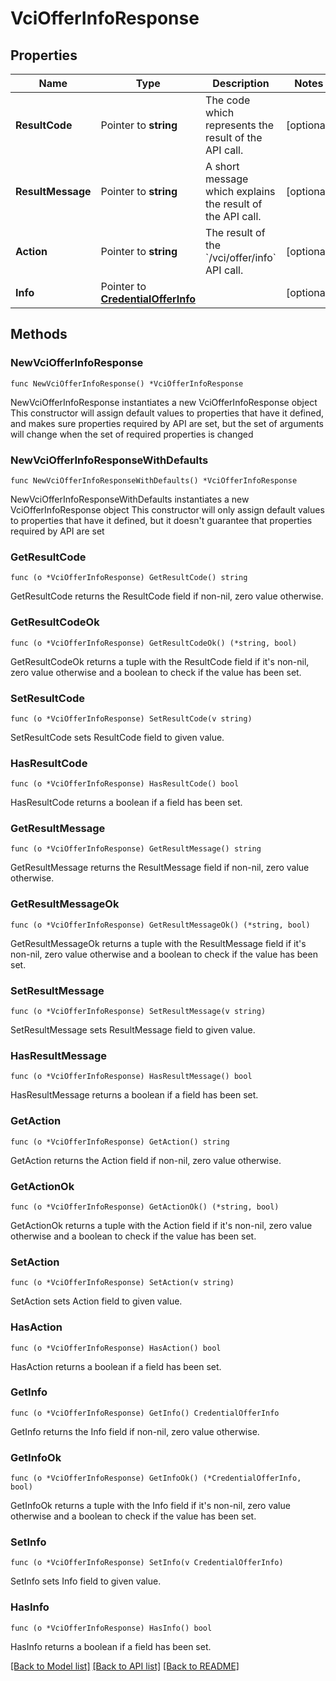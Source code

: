 # VciOfferInfoResponse

## Properties

Name | Type | Description | Notes
------------ | ------------- | ------------- | -------------
**ResultCode** | Pointer to **string** | The code which represents the result of the API call. | [optional] 
**ResultMessage** | Pointer to **string** | A short message which explains the result of the API call. | [optional] 
**Action** | Pointer to **string** | The result of the &#x60;/vci/offer/info&#x60; API call. | [optional] 
**Info** | Pointer to [**CredentialOfferInfo**](CredentialOfferInfo.md) |  | [optional] 

## Methods

### NewVciOfferInfoResponse

`func NewVciOfferInfoResponse() *VciOfferInfoResponse`

NewVciOfferInfoResponse instantiates a new VciOfferInfoResponse object
This constructor will assign default values to properties that have it defined,
and makes sure properties required by API are set, but the set of arguments
will change when the set of required properties is changed

### NewVciOfferInfoResponseWithDefaults

`func NewVciOfferInfoResponseWithDefaults() *VciOfferInfoResponse`

NewVciOfferInfoResponseWithDefaults instantiates a new VciOfferInfoResponse object
This constructor will only assign default values to properties that have it defined,
but it doesn't guarantee that properties required by API are set

### GetResultCode

`func (o *VciOfferInfoResponse) GetResultCode() string`

GetResultCode returns the ResultCode field if non-nil, zero value otherwise.

### GetResultCodeOk

`func (o *VciOfferInfoResponse) GetResultCodeOk() (*string, bool)`

GetResultCodeOk returns a tuple with the ResultCode field if it's non-nil, zero value otherwise
and a boolean to check if the value has been set.

### SetResultCode

`func (o *VciOfferInfoResponse) SetResultCode(v string)`

SetResultCode sets ResultCode field to given value.

### HasResultCode

`func (o *VciOfferInfoResponse) HasResultCode() bool`

HasResultCode returns a boolean if a field has been set.

### GetResultMessage

`func (o *VciOfferInfoResponse) GetResultMessage() string`

GetResultMessage returns the ResultMessage field if non-nil, zero value otherwise.

### GetResultMessageOk

`func (o *VciOfferInfoResponse) GetResultMessageOk() (*string, bool)`

GetResultMessageOk returns a tuple with the ResultMessage field if it's non-nil, zero value otherwise
and a boolean to check if the value has been set.

### SetResultMessage

`func (o *VciOfferInfoResponse) SetResultMessage(v string)`

SetResultMessage sets ResultMessage field to given value.

### HasResultMessage

`func (o *VciOfferInfoResponse) HasResultMessage() bool`

HasResultMessage returns a boolean if a field has been set.

### GetAction

`func (o *VciOfferInfoResponse) GetAction() string`

GetAction returns the Action field if non-nil, zero value otherwise.

### GetActionOk

`func (o *VciOfferInfoResponse) GetActionOk() (*string, bool)`

GetActionOk returns a tuple with the Action field if it's non-nil, zero value otherwise
and a boolean to check if the value has been set.

### SetAction

`func (o *VciOfferInfoResponse) SetAction(v string)`

SetAction sets Action field to given value.

### HasAction

`func (o *VciOfferInfoResponse) HasAction() bool`

HasAction returns a boolean if a field has been set.

### GetInfo

`func (o *VciOfferInfoResponse) GetInfo() CredentialOfferInfo`

GetInfo returns the Info field if non-nil, zero value otherwise.

### GetInfoOk

`func (o *VciOfferInfoResponse) GetInfoOk() (*CredentialOfferInfo, bool)`

GetInfoOk returns a tuple with the Info field if it's non-nil, zero value otherwise
and a boolean to check if the value has been set.

### SetInfo

`func (o *VciOfferInfoResponse) SetInfo(v CredentialOfferInfo)`

SetInfo sets Info field to given value.

### HasInfo

`func (o *VciOfferInfoResponse) HasInfo() bool`

HasInfo returns a boolean if a field has been set.


[[Back to Model list]](../README.md#documentation-for-models) [[Back to API list]](../README.md#documentation-for-api-endpoints) [[Back to README]](../README.md)


